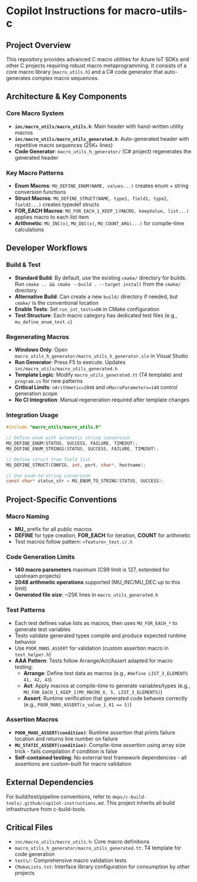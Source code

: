 # Copilot Instructions for macro-utils-c

## Project Overview
This repository provides advanced C macro utilities for Azure IoT SDKs and other C projects requiring robust macro metaprogramming. It consists of a core macro library (`macro_utils.h`) and a C# code generator that auto-generates complex macro sequences.

## Architecture & Key Components

### Core Macro System
- **`inc/macro_utils/macro_utils.h`**: Main header with hand-written utility macros
- **`inc/macro_utils/macro_utils_generated.h`**: Auto-generated header with repetitive macro sequences (25K+ lines)
- **Code Generator**: `macro_utils_h_generator/` (C# project) regenerates the generated header

### Key Macro Patterns
- **Enum Macros**: `MU_DEFINE_ENUM(NAME, values...)` creates enum + string conversion functions
- **Struct Macros**: `MU_DEFINE_STRUCT(NAME, type1, field1, type2, field2...)` creates typedef structs
- **FOR_EACH Macros**: `MU_FOR_EACH_1_KEEP_1(MACRO, keepValue, list...)` applies macro to each list item
- **Arithmetic**: `MU_INC(x)`, `MU_DEC(x)`, `MU_COUNT_ARG(...)` for compile-time calculations

## Developer Workflows

### Build & Test
- **Standard Build**: By default, use the existing `cmake/` directory for builds. Run `cmake .. && cmake --build . --target install` from the `cmake/` directory
- **Alternative Build**: Can create a new `build/` directory if needed, but `cmake/` is the conventional location
- **Enable Tests**: Set `run_int_tests=ON` in CMake configuration
- **Test Structure**: Each macro category has dedicated test files (e.g., `mu_define_enum_test.c`)

### Regenerating Macros
- **Windows Only**: Open `macro_utils_h_generator/macro_utils_h_generator.sln` in Visual Studio
- **Run Generator**: Press F5 to execute. Updates `inc/macro_utils/macro_utils_generated.h`
- **Template Logic**: Modify `macro_utils_generated.tt` (T4 template) and `program.cs` for new patterns
- **Critical Limits**: `nArithmetic=2048` and `nMacroParameters=140` control generation scope
- **No CI Integration**: Manual regeneration required after template changes

### Integration Usage
```c
#include "macro_utils/macro_utils.h"

// Define enum with automatic string conversion
MU_DEFINE_ENUM(STATUS, SUCCESS, FAILURE, TIMEOUT);
MU_DEFINE_ENUM_STRINGS(STATUS, SUCCESS, FAILURE, TIMEOUT);

// Define struct from field list
MU_DEFINE_STRUCT(CONFIG, int, port, char*, hostname);

// Use enum-to-string conversion
const char* status_str = MU_ENUM_TO_STRING(STATUS, SUCCESS);
```

## Project-Specific Conventions

### Macro Naming
- **MU_** prefix for all public macros
- **DEFINE** for type creation, **FOR_EACH** for iteration, **COUNT** for arithmetic
- Test macros follow pattern: `<feature>_test.c/.h`

### Code Generation Limits
- **140 macro parameters** maximum (C99 limit is 127, extended for upstream projects)
- **2048 arithmetic operations** supported (MU_INC/MU_DEC up to this limit)
- **Generated file size**: ~25K lines in `macro_utils_generated.h`

### Test Patterns
- Each test defines value lists as macros, then uses `MU_FOR_EACH_*` to generate test variables
- Tests validate generated types compile and produce expected runtime behavior
- Use `POOR_MANS_ASSERT` for validation (custom assertion macro in `test_helper.h`)
- **AAA Pattern**: Tests follow Arrange/Act/Assert adapted for macro testing:
  - **Arrange**: Define test data as macros (e.g., `#define LIST_3_ELEMENTS 41, 42, 43`)
  - **Act**: Apply macros at compile-time to generate variables/types (e.g., `MU_FOR_EACH_1_KEEP_1(MY_MACRO_X, 5, LIST_3_ELEMENTS)`)
  - **Assert**: Runtime verification that generated code behaves correctly (e.g., `POOR_MANS_ASSERT(x_value_1_41 == 5)`)

### Assertion Macros
- **`POOR_MANS_ASSERT(condition)`**: Runtime assertion that prints failure location and returns line number on failure
- **`MU_STATIC_ASSERT(condition)`**: Compile-time assertion using array size trick - fails compilation if condition is false
- **Self-contained testing**: No external test framework dependencies - all assertions are custom-built for macro validation

## External Dependencies
For build/test/pipeline conventions, refer to `deps/c-build-tools/.github/copilot-instructions.md`. This project inherits all build infrastructure from c-build-tools.

## Critical Files
- `inc/macro_utils/macro_utils.h`: Core macro definitions
- `macro_utils_h_generator/macro_utils_generated.tt`: T4 template for code generation
- `tests/`: Comprehensive macro validation tests
- `CMakeLists.txt`: Interface library configuration for consumption by other projects
